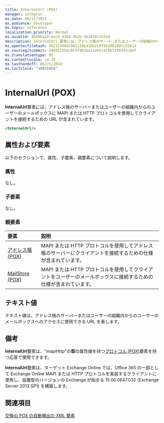 ```yaml
---
title: InternalUrl (POX)
manager: sethgros
ms.date: 09/17/2015
ms.audience: Developer
ms.topic: reference
localization_priority: Normal
ms.assetid: 4649baa9-eec9-426d-952b-361818c25fe0
description: InternalUrl 要素には、アドレス帳のサーバーまたはユーザーの組織内からのユーザーのメールボックスに MAPI または HTTP プロトコルを使用してクライアントを接続するための URL が含まれています。
ms.openlocfilehash: 3823236081961128b31bb2c0f563062897c55814
ms.sourcegitcommit: 34041125dc8c5f993b21cebfc4f8b72f0fd2cb6f
ms.translationtype: MT
ms.contentlocale: ja-JP
ms.lasthandoff: 06/25/2018
ms.locfileid: "19831950"
---
```

# <a name="internalurl-pox"></a>InternalUrl (POX)

**InternalUrl**要素には、アドレス帳のサーバーまたはユーザーの組織内からのユーザーのメールボックスに MAPI または HTTP プロトコルを使用してクライアントを接続するための URL が含まれています。 
  
```XML
<InternalUrl/>
```

## <a name="attributes-and-elements"></a>属性および要素

以下のセクションで、属性、子要素、親要素について説明します。
  
### <a name="attributes"></a>属性

なし。
  
### <a name="child-elements"></a>子要素

なし。
  
### <a name="parent-elements"></a>親要素

|**要素**|**説明**|
|:-----|:-----|
|[アドレス帳 (POX)](addressbook-pox.md) <br/> |MAPI または HTTP プロトコルを使用してアドレス帳のサーバーにクライアントを接続するための仕様が含まれています。  <br/> |
|[MailStore (POX)](mailstore-pox.md) <br/> |MAPI または HTTP プロトコルを使用してクライアントをユーザーのメールボックスに接続するための仕様が含まれています。  <br/> |
   
## <a name="text-value"></a>テキスト値

テキスト値は、アドレス帳のサーバーまたはユーザーの組織内からのユーザーのメールボックスへのアクセスに使用できる URL を表します。
  
## <a name="remarks"></a>備考

**InternalUrl**要素は、"mapiHttp"の**型**の属性値を持つ[プロトコル (POX)](protocol-pox.md)要素を持つ応答で使用できます。 
  
**InternalUrl**要素は、ターゲット Exchange Online では、Office 365 の一部として Exchange Online MAPI または HTTP プロトコルを実装するクライアントに使用し、設置型のバージョンの Exchange が始まる 15.00.0847.032 (Exchange Server 2013 SP1) を構築します。. 
  
## <a name="see-also"></a>関連項目



[交換の POX の自動検出の XML 要素](pox-autodiscover-xml-elements-for-exchange.md)

